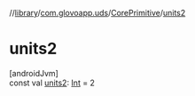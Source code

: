 //[library](../../../index.md)/[com.glovoapp.uds](../index.md)/[CorePrimitive](index.md)/[units2](units2.md)

# units2

[androidJvm]\
const val [units2](units2.md): [Int](https://kotlinlang.org/api/latest/jvm/stdlib/kotlin/-int/index.html) = 2
